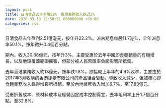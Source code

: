 ```yaml
---
layout: post
title: 日清食品去年多賺22%　香港業務收入跌近2%
date: 2020-03-19 12:50:51.000000000 +08:00
categories: rss
---
```


日清食品去年盈利2.51億港元，按年升22.2%。派末期息每股11.7港仙，全年派息率50.1%，按年微升0.4個百分點。

期內，收入30.88億元，按年升3%，主要受惠於去年中國即食麵銷量的有機增長，以及地理覆蓋範圍擴張，但部分被人民幣匯率負面影響所抵銷。

去年香港業務收入約13億元，按年跌1.8%，跌幅較上半年的4.9%收窄，主要由於2017年3月收購的香港捷菱有限公司的產品組合變動，導致收入減少，但被核心即食麵業務收入錄得增長所抵銷。至於內地業務收入增加6.7%，至17.88億元。

受惠折舊成本、原材料成本及經營固定成本控制得宜，去年毛利率上升1.7個百分點，至32.8%。
